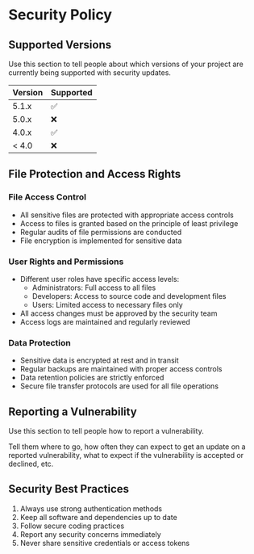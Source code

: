 # Security Policy

## Supported Versions

Use this section to tell people about which versions of your project are
currently being supported with security updates.

| Version | Supported          |
| ------- | ------------------ |
| 5.1.x   | :white_check_mark: |
| 5.0.x   | :x:                |
| 4.0.x   | :white_check_mark: |
| < 4.0   | :x:                |

## File Protection and Access Rights

### File Access Control

- All sensitive files are protected with appropriate access controls
- Access to files is granted based on the principle of least privilege
- Regular audits of file permissions are conducted
- File encryption is implemented for sensitive data

### User Rights and Permissions

- Different user roles have specific access levels:
  - Administrators: Full access to all files
  - Developers: Access to source code and development files
  - Users: Limited access to necessary files only
- All access changes must be approved by the security team
- Access logs are maintained and regularly reviewed

### Data Protection

- Sensitive data is encrypted at rest and in transit
- Regular backups are maintained with proper access controls
- Data retention policies are strictly enforced
- Secure file transfer protocols are used for all file operations

## Reporting a Vulnerability

Use this section to tell people how to report a vulnerability.

Tell them where to go, how often they can expect to get an update on a
reported vulnerability, what to expect if the vulnerability is accepted or
declined, etc.

## Security Best Practices

1. Always use strong authentication methods
2. Keep all software and dependencies up to date
3. Follow secure coding practices
4. Report any security concerns immediately
5. Never share sensitive credentials or access tokens
